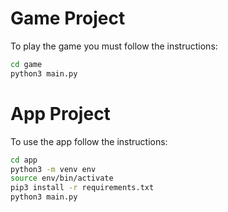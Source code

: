 # Game Project

To play the game you must follow the instructions:

```sh
cd game
python3 main.py 
```

# App Project

To use the app follow the instructions:

```sh
cd app
python3 -m venv env
source env/bin/activate
pip3 install -r requirements.txt
python3 main.py
```